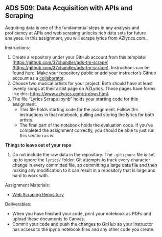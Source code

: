 ## ADS 509: Data Acquisition with APIs and Scraping

Acquiring data is one of the fundamental steps in any analysis and proficiency at APIs and web scraping unlocks rich data sets for future analyses. In this assignment, you will scrape lyrics from AZlyrics.com..

Instructions: 

1. Create a repository under your GitHub account from this template: [https://github.com/37chandler/ads-tm-scrape](https://github.com/37chandler/ads-tm-scrape). Instructions can be found [here](https://docs.github.com/en/repositories/creating-and-managing-repositories/creating-a-repository-from-a-template). Make your repository public or add your instructor’s Github account as a [collaborator](https://docs.github.com/en/account-and-profile/setting-up-and-managing-your-github-user-account/managing-access-to-your-personal-repositories/inviting-collaborators-to-a-personal-repository). 
2. Choose two musical artists for your project. Both should have at least twenty songs at their artist page on AZLyrics. Those pages have forms like this: https://www.azlyrics.com/r/robyn.html. 
3. The file “Lyrics Scrape.ipynb” holds your starting code for this assignment. 
    * This file holds starting code for the assignment. Follow the instructions in that notebook, pulling and storing the lyrics for both artists.
    * The final part of the notebook holds the evaluation code. If you’ve completed the assignment correctly, you should be able to just run this section as is. 

**Things to leave out of your repo**
1. Do not include the raw data in the repository. The `.gitignore` file is set up to ignore the `lyrics/` folder. Git attempts to track every character change in every committed file, so committing a large data file and then making any modification to it can result in a repository that is large and hard to work with. 

Assignment Materials:
* [Web Scraping Repository](https://github.com/37chandler/ads-tm-scrape)

Deliverables:
* When you have finished your code, print your notebook as PDFs and upload these documents to Canvas. 
* Commit your code and push the changes to GitHub so your instructor has access to the ipynb notebook files and any other code you create. 

